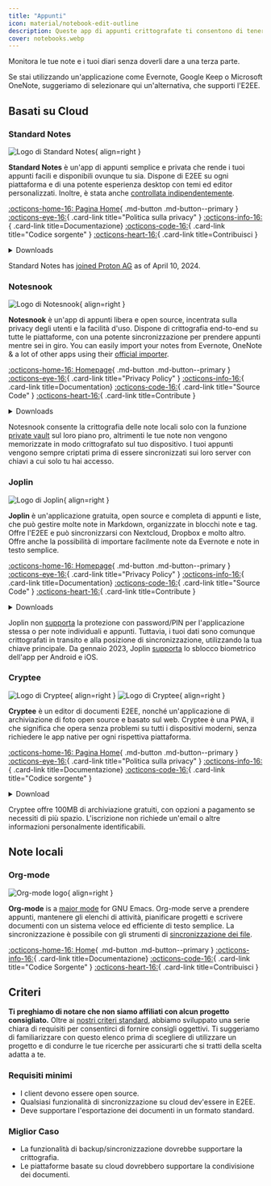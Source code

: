 ```yaml
---
title: "Appunti"
icon: material/notebook-edit-outline
description: Queste app di appunti crittografate ti consentono di tenere traccia delle tue note, senza darle alle terze parti.
cover: notebooks.webp
---
```


Monitora le tue note e i tuoi diari senza doverli dare a una terza parte.

Se stai utilizzando un'applicazione come Evernote, Google Keep o Microsoft OneNote, suggeriamo di selezionare qui un'alternativa, che supporti l'E2EE.

## Basati su Cloud

### Standard Notes

<div class="admonition recommendation" markdown>

![Logo di Standard Notes](assets/img/notebooks/standard-notes.svg){ align=right }

**Standard Notes** è un'app di appunti semplice e privata che rende i tuoi appunti facili e disponibili ovunque tu sia. Dispone di E2EE su ogni piattaforma e di una potente esperienza desktop con temi ed editor personalizzati. Inoltre, è stata anche [controllata indipendentemente](https://standardnotes.com/help/2/has-standard-notes-completed-a-third-party-security-audit).

[:octicons-home-16: Pagina Home](https://standardnotes.com){ .md-button .md-button--primary }
[:octicons-eye-16:](https://standardnotes.com/privacy){ .card-link title="Politica sulla privacy" }
[:octicons-info-16:](https://standardnotes.com/help){ .card-link title=Documentazione}
[:octicons-code-16:](https://github.com/standardnotes){ .card-link title="Codice sorgente" }
[:octicons-heart-16:](https://standardnotes.com/donate){ .card-link title=Contribuisci }

<details class="downloads" markdown>
<summary>Downloads</summary>

- [:simple-googleplay: Google Play](https://play.google.com/store/apps/details?id=com.standardnotes)
- [:simple-appstore: App Store](https://apps.apple.com/app/id1285392450)
- [:simple-github: GitHub](https://github.com/standardnotes/app/releases)
- [:simple-windows11: Windows](https://standardnotes.com)
- [:simple-apple: macOS](https://standardnotes.com)
- [:simple-linux: Linux](https://standardnotes.com)
- [:octicons-globe-16: Web](https://app.standardnotes.com)

</details>

</div>

Standard Notes has [joined Proton AG](https://standardnotes.com/blog/joining-forces-with-proton) as of April 10, 2024.

### Notesnook

<div class="admonition recommendation" markdown>

![Logo di Notesnook](assets/img/notebooks/notesnook.svg){ align=right }

**Notesnook** è un'app di appunti libera e open source, incentrata sulla privacy degli utenti e la facilità d'uso. Dispone di crittografia end-to-end su tutte le piattaforme, con una potente sincronizzazione per prendere appunti mentre sei in giro. You can easily import your notes from Evernote, OneNote & a lot of other apps using their [official importer](https://importer.notesnook.com).

[:octicons-home-16: Homepage](https://notesnook.com){ .md-button .md-button--primary }
[:octicons-eye-16:](https://notesnook.com/privacy){ .card-link title="Privacy Policy" }
[:octicons-info-16:](https://help.notesnook.com){ .card-link title=Documentation}
[:octicons-code-16:](https://github.com/streetwriters/notesnook){ .card-link title="Source Code" }
[:octicons-heart-16:](https://github.com/streetwriters/notesnook/blob/master/CONTRIBUTING.md){ .card-link title=Contribute }

<details class="downloads" markdown>
<summary>Downloads</summary>

- [:simple-googleplay: Google Play](https://play.google.com/store/apps/details?id=com.streetwriters.notesnook)
- [:simple-appstore: App Store](https://apps.apple.com/app/id1544027013)
- [:simple-github: GitHub](https://github.com/streetwriters/notesnook/releases)
- [:simple-windows11: Windows](https://notesnook.com/downloads)
- [:simple-apple: macOS](https://notesnook.com/downloads)
- [:simple-linux: Linux](https://notesnook.com/downloads)
- [:simple-firefoxbrowser: Firefox](https://notesnook.com/notesnook-web-clipper)
- [:simple-googlechrome: Chrome](https://chrome.google.com/webstore/detail/notesnook-web-clipper/kljhpemdlcnjohmfmkogahelkcidieaj)

</details>

</div>

Notesnook consente la crittografia delle note locali solo con la funzione [private vault](https://help.notesnook.com/lock-notes-with-private-vault) sul loro piano pro, altrimenti le tue note non vengono memorizzate in modo crittografato sul tuo dispositivo. I tuoi appunti vengono sempre criptati prima di essere sincronizzati sui loro server con chiavi a cui solo tu hai accesso.

### Joplin

<div class="admonition recommendation" markdown>

![Logo di Joplin](assets/img/notebooks/joplin.svg){ align=right }

**Joplin** è un'applicazione gratuita, open source e completa di appunti e liste, che può gestire molte note in Markdown, organizzate in blocchi note e tag. Offre l'E2EE e può sincronizzarsi con Nextcloud, Dropbox e molto altro. Offre anche la possibilità di importare facilmente note da Evernote e note in testo semplice.

[:octicons-home-16: Homepage](https://joplinapp.org){ .md-button .md-button--primary }
[:octicons-eye-16:](https://joplinapp.org/privacy){ .card-link title="Privacy Policy" }
[:octicons-info-16:](https://joplinapp.org/help){ .card-link title=Documentation}
[:octicons-code-16:](https://github.com/laurent22/joplin){ .card-link title="Source Code" }
[:octicons-heart-16:](https://joplinapp.org/donate){ .card-link title=Contribute }

<details class="downloads" markdown>
<summary>Downloads</summary>

- [:simple-googleplay: Google Play](https://play.google.com/store/apps/details?id=net.cozic.joplin)
- [:simple-appstore: App Store](https://apps.apple.com/app/id1315599797)
- [:simple-github: GitHub](https://github.com/laurent22/joplin-android/releases)
- [:simple-windows11: Windows](https://joplinapp.org/#desktop-applications)
- [:simple-apple: macOS](https://joplinapp.org/#desktop-applications)
- [:simple-linux: Linux](https://joplinapp.org/#desktop-applications)
- [:simple-firefoxbrowser: Firefox](https://addons.mozilla.org/firefox/addon/joplin-web-clipper)
- [:simple-googlechrome: Chrome](https://chrome.google.com/webstore/detail/joplin-web-clipper/alofnhikmmkdbbbgpnglcpdollgjjfek)

</details>

</div>

Joplin non [supporta](https://github.com/laurent22/joplin/issues/289) la protezione con password/PIN per l'applicazione stessa o per note individuali e appunti. Tuttavia, i tuoi dati sono comunque crittografati in transito e alla posizione di sincronizzazione, utilizzando la tua chiave principale. Da gennaio 2023, Joplin [supporta](https://github.com/laurent22/joplin/commit/f10d9f75b055d84416053fab7e35438f598753e9) lo sblocco biometrico dell'app per Android e iOS.

### Cryptee

<div class="admonition recommendation" markdown>

![Logo di Cryptee](./assets/img/notebooks/cryptee.svg#only-light){ align=right }
![Logo di Cryptee](./assets/img/notebooks/cryptee-dark.svg#only-dark){ align=right }

**Cryptee** è un editor di documenti E2EE, nonché un'applicazione di archiviazione di foto open source e basato sul web. Cryptee è una PWA, il che significa che opera senza problemi su tutti i dispositivi moderni, senza richiedere le app native per ogni rispettiva piattaforma.

[:octicons-home-16: Pagina Home](https://crypt.ee){ .md-button .md-button--primary }
[:octicons-eye-16:](https://crypt.ee/privacy){ .card-link title="Politica sulla privacy" }
[:octicons-info-16:](https://crypt.ee/help){ .card-link title=Documentazione}
[:octicons-code-16:](https://github.com/cryptee){ .card-link title="Codice sorgente" }

<details class="downloads" markdown>
<summary>Download</summary>

- [:octicons-globe-16: PWA](https://crypt.ee/download)

</details>

</div>

Cryptee offre 100MB di archiviazione gratuiti, con opzioni a pagamento se necessiti di più spazio. L'iscrizione non richiede un'email o altre informazioni personalmente identificabili.

## Note locali

### Org-mode

<div class="admonition recommendation" markdown>

![Org-mode logo](assets/img/notebooks/org-mode.svg){ align=right }

**Org-mode** is a [major mode](https://gnu.org/software/emacs/manual/html_node/elisp/Major-Modes.html) for GNU Emacs. Org-mode serve a prendere appunti, mantenere gli elenchi di attività, pianificare progetti e scrivere documenti con un sistema veloce ed efficiente di testo semplice. La sincronizzazione è possibile con gli strumenti di [sincronizzazione dei file](file-sharing.md#file-sync).

[:octicons-home-16: Home](https://orgmode.org){ .md-button .md-button--primary }
[:octicons-info-16:](https://orgmode.org/manuals.html){ .card-link title=Documentazione}
[:octicons-code-16:](https://git.savannah.gnu.org/cgit/emacs/org-mode.git){ .card-link title="Codice Sorgente" }
[:octicons-heart-16:](https://liberapay.com/bzg){ .card-link title=Contribuisci }

</details>

</div>

## Criteri

**Ti preghiamo di notare che non siamo affiliati con alcun progetto consigliato.** Oltre ai [nostri criteri standard](about/criteria.md), abbiamo sviluppato una serie chiara di requisiti per consentirci di fornire consigli oggettivi. Ti suggeriamo di familiarizzare con questo elenco prima di scegliere di utilizzare un progetto e di condurre le tue ricerche per assicurarti che si tratti della scelta adatta a te.

### Requisiti minimi

- I client devono essere open source.
- Qualsiasi funzionalità di sincronizzazione su cloud dev'essere in E2EE.
- Deve supportare l'esportazione dei documenti in un formato standard.

### Miglior Caso

- La funzionalità di backup/sincronizzazione dovrebbe supportare la crittografia.
- Le piattaforme basate su cloud dovrebbero supportare la condivisione dei documenti.

